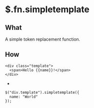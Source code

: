 $.fn.simpletemplate
===================

What
----

A simple token replacement function.

How
---

    <div class="template">
      <span>Hello {{name}}!</span>
    </div>

-

    $("div.template").simpletemplate({
      name: "World"
    });
